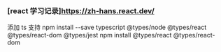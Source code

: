 ### [react 学习记录]https://zh-hans.react.dev/
添加 ts 支持
npm install --save typescript @types/node @types/react @types/react-dom @types/jest
npm install @types/react @types/react-dom
